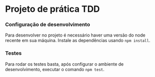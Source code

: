 # Projeto de prática TDD

### Configuração de desenvolvimento

Para desenvolver no projeto é necessário haver uma versão do node recente em sua máquina. Instale as dependências usando `npm install`.

### Testes

Para rodar os testes basta, após configurar o ambiente de desenvolvimento, executar o comando `npm test`.

